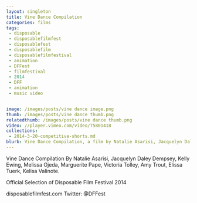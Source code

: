 ```yaml
---
layout: singleton
title: Vine Dance Compilation
categories: films
tags:
 - disposable
 - disposablefilmfest
 - disposablefest
 - disposablefilm
 - disposablefilmfestival
 - animation
 - DFFest
 - filmfestival
 - 2014
 - DFF
 - animation
 - music video


image: /images/posts/vine dance image.png
thumb: /images/posts/vine dance thumb.png
relatedthumb: /images/posts/vine dance thumb.png
video: //player.vimeo.com/video/75801418
collections:
 - 2014-3-20-competitive-shorts.md
blurb: Vine Dance Compilation, a film by Natalie Asarisi, Jacquelyn Daley Dempsey, Kelly Ewing, Melissa Ojeda, Marguerite Pape, Victoria Tolley, Amy Trout, Elissa Tuerk, Kelisa Valinote.
---
```


Vine Dance Compilation
By Natalie Asarisi, Jacquelyn Daley Dempsey, Kelly Ewing, Melissa Ojeda, Marguerite Pape, Victoria Tolley, Amy Trout, Elissa Tuerk, Kelisa Valinote.

Official Selection of Disposable Film Festival 2014

disposablefilmfest.com
Twitter: @DFFest